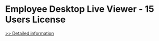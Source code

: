 # Employee Desktop Live Viewer - 15 Users License
[>> Detailed information](https://secure.element5.com/esales/product.html?productid=300648954&affiliateid=200057808)